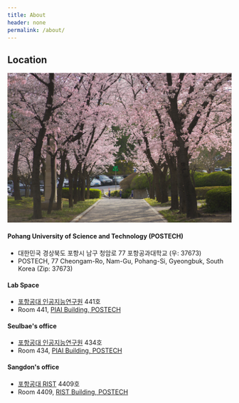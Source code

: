 ```yaml
---
title: About
header: none
permalink: /about/
---
```


## Location

![img](/assets/img/postech-2024.jpg)

#### Pohang University of Science and Technology (POSTECH)
  * 대한민국 경상북도 포항시 남구 청암로 77 포항공과대학교 (우: 37673)
  * POSTECH, 77 Cheongam-Ro, Nam-Gu, Pohang-Si, Gyeongbuk, South Korea (Zip: 37673)

#### Lab Space
  * [포항공대 인공지능연구원](https://naver.me/5cTdNyMx) 441호
  * Room 441, [PIAI Building, POSTECH](https://maps.app.goo.gl/nBKS22Tfh6Wg4akL6)

#### Seulbae's office
  * [포항공대 인공지능연구원](https://naver.me/5cTdNyMx) 434호
  * Room 434, [PIAI Building, POSTECH](https://maps.app.goo.gl/nBKS22Tfh6Wg4akL6)

#### Sangdon's office
  * [포항공대 RIST](https://naver.me/GdJiu2Dc) 4409호
  * Room 4409, [RIST Building, POSTECH](https://maps.app.goo.gl/oNxy2d8T9vA5qHEu6)

